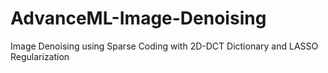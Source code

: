 # AdvanceML-Image-Denoising
Image Denoising using Sparse Coding with 2D-DCT Dictionary and LASSO Regularization
